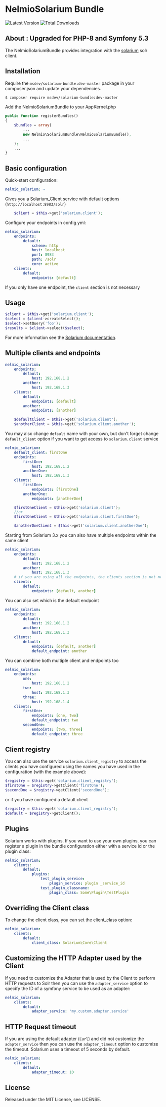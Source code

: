 # NelmioSolarium Bundle

[![Latest Version](https://img.shields.io/github/release/nelmio/NelmioSolariumBundle.svg?style=flat-square)](https://github.com/nelmio/NelmioSolariumBundle/releases)
[![Total Downloads](https://img.shields.io/packagist/dt/nelmio/solarium-bundle.svg?style=flat-square)](https://packagist.org/packages/nelmio/solarium-bundle)

## About : Upgraded for PHP-8 and Symfony 5.3

The NelmioSolariumBundle provides integration with the [solarium](http://www.solarium-project.org)
solr client.

## Installation

Require the `msdev/solarium-bundle:dev-master` package in your composer.json and update your dependencies.

```sh
$ composer require msdev/solarium-bundle:dev-master
```

Add the NelmioSolariumBundle to your AppKernel.php

```php
public function registerBundles()
{
    $bundles = array(
        ...
        new Nelmio\SolariumBundle\NelmioSolariumBundle(),
        ...
    );
    ...
}
```

## Basic configuration

Quick-start configuration:

```yaml
nelmio_solarium: ~
```

Gives you a Solarium_Client service with default options (`http://localhost:8983/solr`)

```php
    $client = $this->get('solarium.client');
```

Configure your endpoints in config.yml:

```yaml
nelmio_solarium:
    endpoints:
        default:
            scheme: http
            host: localhost
            port: 8983
            path: /solr
            core: active
    clients:
        default:
            endpoints: [default]
```

If you only have one endpoint, the ```client``` section is not necessary

## Usage

```php
$client = $this->get('solarium.client');
$select = $client->createSelect();
$select->setQuery('foo');
$results = $client->select($select);
```

For more information see the [Solarium documentation](http://solarium.readthedocs.io/en/stable/).

## Multiple clients and endpoints

```yaml
nelmio_solarium:
    endpoints:
        default:
            host: 192.168.1.2
        another:
            host: 192.168.1.3
    clients:
        default:
            endpoints: [default]
        another:
            endpoints: [another]
```

```php
    $defaultClient = $this->get('solarium.client');
    $anotherClient = $this->get('solarium.client.another');
```

You may also change `default` name with your own, but don't forget change `default_client` option if you want to get access to
`solarium.client` service

```yaml
nelmio_solarium:
    default_client: firstOne
    endpoints:
        firstOne:
            host: 192.168.1.2
        anotherOne:
            host: 192.168.1.3
    clients:
        firstOne:
            endpoints: [firstOne]
        anotherOne:
            endpoints: [anotherOne]
```

```php
    $firstOneClient = $this->get('solarium.client');
    //or
    $firstOneClient = $this->get('solarium.client.firstOne');

    $anotherOneClient = $this->get('solarium.client.anotherOne');
```

Starting from Solarium 3.x you can also have multiple endpoints within the same client

```yaml
nelmio_solarium:
    endpoints:
        default:
            host: 192.168.1.2
        another:
            host: 192.168.1.3
    # if you are using all the endpoints, the clients section is not necessary
    clients:
        default:
            endpoints: [default, another]
```

You can also set which is the default endpoint

```yaml
nelmio_solarium:
    endpoints:
        default:
            host: 192.168.1.2
        another:
            host: 192.168.1.3
    clients:
        default:
            endpoints: [default, another]
            default_endpoint: another
```

You can combine both multiple client and endpoints too

```yaml
nelmio_solarium:
    endpoints:
        one:
            host: 192.168.1.2
        two:
            host: 192.168.1.3
        three:
            host: 192.168.1.4
    clients:
        firstOne:
            endpoints: [one, two]
            default_endpoint: two
        secondOne:
            endpoints: [two, three]
            default_endpoint: three
```

## Client registry

You can also use the service ```solarium.client_registry``` to access the clients you have configured using the names you have used in the configuration (with the example above):

```php
$registry = $this->get('solarium.client_registry');
$firstOne = $registry->getClient('firstOne');
$secondOne = $registry->getClient('secondOne');
```

or if you have configured a default client

```php
$registry = $this->get('solarium.client_registry');
$default = $registry->getClient();
```
## Plugins

Solarium works with plugins. If you want to use your own plugins, you can register a plugin in the bundle configuration either with a service id or the plugin class:

```yaml
nelmio_solarium:
    clients:
        default:
            plugins:
                test_plugin_service:
                    plugin_service: plugin _service_id
                test_plugin_classname:
                    plugin_class: Some\Plugin\TestPlugin
```

## Overriding the Client class

To change the client class, you can set the client_class option:

```yaml
nelmio_solarium:
    clients:
        default:
            client_class: Solarium\Core\Client
```

## Customizing the HTTP Adapter used by the Client

If you need to customize the Adapter that is used by the Client to perform HTTP requests to Solr then you can use the `adapter_service` option to specify the ID of a symfony service to be used as an adapter:

```yaml
nelmio_solarium:
    clients:
        default:
            adapter_service: 'my.custom.adapter.service'
```

## HTTP Request timeout

If you are using the default adapter (`Curl`) and did not customize the `adapter_service` then you can use the `adapter_timeout` option to customize the timeout.
Solarium uses a timeout of 5 seconds by default.

```yaml
nelmio_solarium:
    clients:
        default:
            adapter_timeout: 10
```

## License

Released under the MIT License, see LICENSE.
